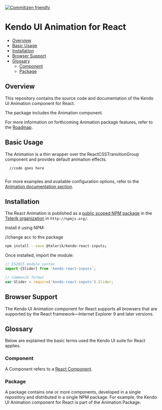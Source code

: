 [![Commitizen friendly](https://img.shields.io/badge/commitizen-friendly-brightgreen.svg)](http://commitizen.github.io/cz-cli/)

# Kendo UI Animation for React

* [Overview](https://github.com/telerik/kendo-react-animation#overview)
* [Basic Usage](https://github.com/telerik/kendo-react-animation#basic-usage)
* [Installation](https://github.com/telerik/kendo-react-animation#installation)
* [Browser Support](https://github.com/telerik/kendo-react-animation#browser-support)
* [Glossary](https://github.com/telerik/kendo-react-animation#glossary)
  * [Component](https://github.com/telerik/kendo-react-animation#component)
  * [Package](https://github.com/telerik/kendo-react-animation#package)

## Overview

This repository contains the source code and documentation of the Kendo UI Animation component for React.

The package includes the Animation component.

For more information on forthcoming Animation package features, refer to the [Roadmap](https://github.com/telerik/kendo-react-animation/blob/master/docs/roadmap.md).

## Basic Usage

The Animation is a thin wrapper over the ReactCSSTransitionGroup component and provides default animation effects.

```html-preview
  //code goes here
```
```jsx

```

For more examples and available configuration options, refer to the [Animation documentation section](https://github.com/telerik/kendo-react-animation/blob/master/docs/index.md).

## Installation

The React Animation is published as a [public scoped NPM package](https://docs.npmjs.com/misc/scope) in the [Telerik organization](https://www.npmjs.com/~telerik) in `http://npmjs.org/`.

Install it using NPM:

//change acc to this package

```sh
npm install --save @telerik/kendo-react-inputs;
```

Once installed, import the module:

```jsx
// ES2015 module syntax
import {Slider} from 'kendo-react-inputs';
```
```jsx
// CommonJS format
var Slider = require('kendo-react-inputs').Slider;
```

## Browser Support

The Kendo UI Animation component for React supports all browsers that are supported by the React framework&mdash;Internet Explorer 9 and later versions.

## Glossary

Below are explained the basic terms used the Kendo UI suite for React applies.

### Component

A Component refers to a [React Component](https://facebook.github.io/react/docs/jsx-in-depth.html#html-tags-vs.-react-components).

### Package

A package contains one or more components, developed in a single repository and distributed in a single NPM package. For example, the Kendo UI Animation component for React is part of the Animation Package.
